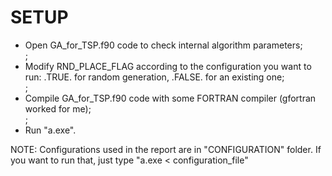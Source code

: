 # SETUP
- Open GA_for_TSP.f90 code to check internal algorithm parameters; <br>;
- Modify RND_PLACE_FLAG according to the configuration you want to run: .TRUE. for random generation, .FALSE. for an existing one; <br>;
- Compile GA_for_TSP.f90 code with some FORTRAN compiler (gfortran worked for me); <br>; 
- Run "a.exe".

NOTE: Configurations used in the report are in "CONFIGURATION" folder. If you want to run that, just type "a.exe < configuration_file"
